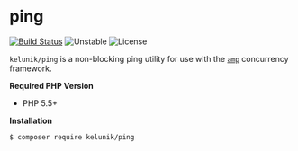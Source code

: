 # ping

[![Build Status](https://img.shields.io/travis/kelunik/ping/master.svg?style=flat-square)](https://travis-ci.org/kelunik/ping)
![Unstable](https://img.shields.io/badge/api-unstable-orange.svg?style=flat-square)
![License](https://img.shields.io/badge/license-MIT-blue.svg?style=flat-square)

`kelunik/ping` is a non-blocking ping utility for use with the [`amp`](https://github.com/amphp/amp)
concurrency framework.

**Required PHP Version**

- PHP 5.5+

**Installation**

```bash
$ composer require kelunik/ping
```
